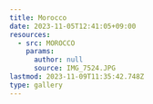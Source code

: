 ```yaml
---
title: Morocco
date: 2023-11-05T12:41:05+09:00
resources:
  - src: MOROCCO
    params:
      author: null
      source: IMG_7524.JPG
lastmod: 2023-11-09T11:35:42.748Z
type: gallery
---
```

